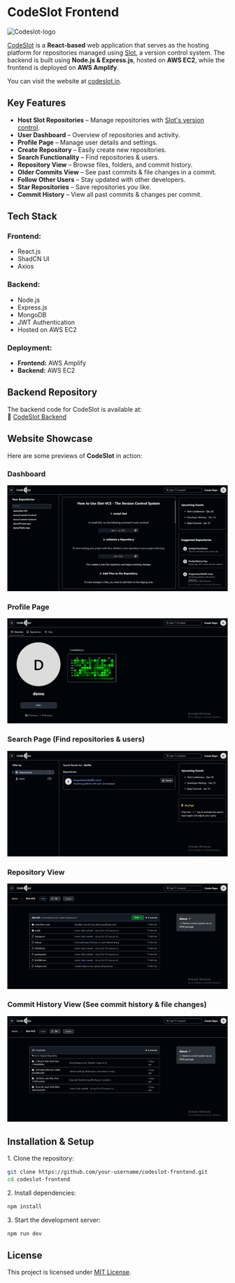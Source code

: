 # **CodeSlot Frontend**  

<img src="public/Codeslot-logo.png" alt="Codeslot-logo" width="100" height="100"/>

 [CodeSlot](https://codeslot.in) is a **React-based** web application that serves as the hosting platform for repositories managed using [Slot](https://github.com/hisarthak/slot), a version control system. The backend is built using **Node.js & Express.js**, hosted on **AWS EC2**, while the frontend is deployed on **AWS Amplify**. 

You can visit the website at [codeslot.in](https://codeslot.in). 

## **Key Features**  
- **Host Slot Repositories** – Manage repositories with [Slot's version control](https://github.com/hisarthak/slot).  
- **User Dashboard** – Overview of repositories and activity.  
- **Profile Page** – Manage user details and settings.  
- **Create Repository** – Easily create new repositories.  
- **Search Functionality** – Find repositories & users.  
- **Repository View** – Browse files, folders, and commit history.  
- **Older Commits View** – See past commits & file changes in a commit.  
- **Follow Other Users** – Stay updated with other developers.  
- **Star Repositories** – Save repositories you like.  
- **Commit History** – View all past commits & changes per commit.  

## **Tech Stack**  
### **Frontend:**  
- React.js    
- ShadCN UI  
- Axios  

### **Backend:**  
- Node.js  
- Express.js  
- MongoDB  
- JWT Authentication  
- Hosted on AWS EC2  

### **Deployment:**  
- **Frontend:** AWS Amplify  
- **Backend:** AWS EC2

## **Backend Repository**  
The backend code for CodeSlot is available at:  
🔗 [CodeSlot Backend](https://github.com/hisarthak/codeslot-backend)

## **Website Showcase**  
Here are some previews of **CodeSlot** in action:  

### **Dashboard**  
![Dashboard](public/dashboard.png)  

### **Profile Page**  
![Profile Page](public/profile.png)  

### **Search Page** (Find repositories & users)  
![Search Page](public/search.png)  

### **Repository View**  
![Repository View](public/repository.png)  

### **Commit History View** (See commit history & file changes)  
![Older Commits](public/commits.png)  

## **Installation & Setup**  
1️. Clone the repository:  
```sh
git clone https://github.com/your-username/codeslot-frontend.git
cd codeslot-frontend
```
2️. Install dependencies:
```sh
npm install
```

3️. Start the development server:
```sh
npm run dev
```

##  License  
This project is licensed under [MIT License](LICENSE.txt).  
